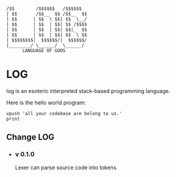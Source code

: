     /$$        /$$$$$$   /$$$$$$ 
    | $$       /$$__  $$ /$$__  $$
    | $$      | $$  \ $$| $$  \__/
    | $$      | $$  | $$| $$ /$$$$
    | $$      | $$  | $$| $$|_  $$
    | $$      | $$  | $$| $$  \ $$
    | $$$$$$$$|  $$$$$$/|  $$$$$$/
    |________/ \______/  \______/ 
          LANGUAGE OF GODS                              

# LOG

log is an esoteric interpreted stack-based programming language.

Here is the hello world program:
```log
vpush 'all your codebase are belong to us.'
print
```

## Change LOG

- ### v 0.1.0
  Lexer can parse source code into tokens.
